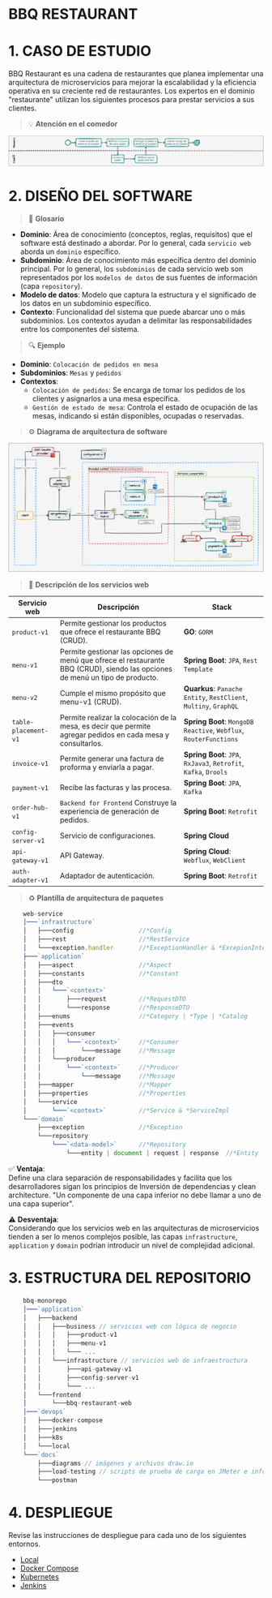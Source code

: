 # BBQ RESTAURANT

# 1. CASO DE ESTUDIO
BBQ Restaurant es una cadena de restaurantes que planea implementar una arquitectura de microservicios para mejorar la escalabilidad y la eficiencia operativa en su creciente red de restaurantes.
Los expertos en el dominio "restaurante" utilizan los siguientes procesos para prestar servicios a sus clientes.


> 💡 **Atención en el comedor**
>
![Proceso de atención en el restaurante](./docs/diagrams/restaurant-process.jpg)

# 2. DISEÑO DEL SOFTWARE

> 📌 **Glosario**
- **Dominio**: Área de conocimiento (conceptos, reglas, requisitos) que el software está destinado a abordar. Por lo general, cada `servicio web` aborda un `dominio` específico.
- **Subdominio**: Área de conocimiento más específica dentro del dominio principal. Por lo general, los `subdominios` de cada servicio web son representados por los `modelos de datos` de sus fuentes de información (capa `repository`).
- **Modelo de datos**: Modelo que captura la estructura y el significado de los datos en un subdominio específico.
- **Contexto**: Funcionalidad del sistema que puede abarcar uno o más subdominios. Los contextos ayudan a delimitar las responsabilidades entre los componentes del sistema.

> 🔍 **Ejemplo**
- **Dominio**: `Colocación de pedidos en mesa`
- **Subdominios**: `Mesas` y `pedidos`
- **Contextos**:
  - `Colocación de pedidos`: Se encarga de tomar los pedidos de los clientes y asignarlos a una mesa específica.
  - `Gestión de estado de mesa`: Controla el estado de ocupación de las mesas, indicando si están disponibles, ocupadas o reservadas.

> ⚙️ **Diagrama de arquitectura de software**

![Arquitectura de software](./docs/diagrams/software-architecture.jpg)

> 📝 **Descripción de los servicios web**

| Servicio web                   | Descripción                                                                                                                   | Stack                                                             |   
|--------------------------------|-------------------------------------------------------------------------------------------------------------------------------|-------------------------------------------------------------------|
| `product-v1`                   | Permite gestionar los productos que ofrece el restaurante BBQ (CRUD).                                                         | **GO**: `GORM`                                                    |
| `menu-v1`                      | Permite gestionar las opciones de menú que ofrece el restaurante BBQ (CRUD), siendo las opciones de menú un tipo de producto. | **Spring Boot**: `JPA`, `Rest Template`                           |
| `menu-v2`                      | Cumple el mismo propósito que menu-v1 (CRUD).                                                                                 | **Quarkus**: `Panache Entity`, `RestClient`, `Multiny`, `GraphQL` |
| `table-placement-v1`           | Permite realizar la colocación de la mesa, es decir que permite agregar pedidos en cada mesa y consultarlos.                  | **Spring Boot**: `MongoDB Reactive`, `Webflux`, `RouterFunctions` |
| `invoice-v1`                   | Permite generar una factura de proforma y enviarla a pagar.                                                                   | **Spring Boot**: `JPA`, `RxJava3`, `Retrofit`, `Kafka`, `Drools`  |
| `payment-v1`                   | Recibe las facturas y las procesa.                                                                                            | **Spring Boot**: `JPA`, `Kafka`                                   |
| `order-hub-v1`                 | `Backend for Frontend` Construye la experiencia de generación de pedidos.                                                     | **Spring Boot**: `Retrofit`                                       |
| `config-server-v1`             | Servicio de configuraciones.                                                                                                  | **Spring Cloud**                                                  |
| `api-gateway-v1`               | API Gateway.                                                                                                                  | **Spring Cloud**: `Webflux`, `WebClient`                          |
| `auth-adapter-v1`              | Adaptador de autenticación.                                                                                                   | **Spring Boot**: `Retrofit`                                       |

> ♻️ **Plantilla de arquitectura de paquetes**

```javascript
    web-service
    │───`infrastructure`
    │   ├───config                  //*Config
    │   ├───rest                    //*RestService
    │   └───exception.handler       //*ExceptionHandler & *ExcepionInterceptor
    ├───`application`
    │   ├───aspect                  //*Aspect
    │   ├───constants               //*Constant
    │   ├───dto
    │   │   └───`<context>`
    │   │       ├───request         //*RequestDTO
    │   │       └───response        //*ResponseDTO
    │   ├───enums                   //*Category | *Type | *Catalog
    │   ├───events
    │   │   ├───consumer
    │   │   │   └───`<context>`     //*Consumer
    │   │   │       └───message     //*Message
    │   │   └───producer
    │   │       └───`<context>`     //*Producer
    │   │           └───message     //*Message
    │   ├───mapper                  //*Mapper
    │   ├───properties              //*Properties
    │   └───service                 
    │       └───`<context>`         //*Service & *ServiceImpl
    └───`domain`
        ├───exception               //*Exception
        └───repository
            └───`<data-model>`      //*Repository
                └───entity | document | request | response  //*Entity | *Document | *RequestWrapper | *ResponseWrapper

```
✅ **Ventaja**: 
<br>Define una clara separación de responsabilidades y facilita que los desarrolladores sigan los principios de Inversión de dependencias y clean architecture. "Un componente de una capa inferior no debe llamar a uno de una capa superior".

⚠️ **Desventaja**:
<br>Considerando que los servicios web en las arquitecturas de microservicios tienden a ser lo menos complejos posible, las capas `infrastructure`, `application` y `domain` podrían introducir un nivel de complejidad adicional.

# 3. ESTRUCTURA DEL REPOSITORIO

```javascript
    bbq-monorepo
    │───`application`
    │   ├───backend
    │   │   ├───business // servicios web con lógica de negocio 
    │   │   │   ├───product-v1
    │   │   │   ├───menu-v1
    │   │   │   └─── ...
    │   │   └───infrastructure // servicios web de infraestructura
    │   │       ├───api-gateway-v1
    │   │       ├───config-server-v1
    │   │       └─── ...
    │   └───frontend
    │       └───bbq-restaurant-web
    │───`devops`
    │   ├───docker-compose
    │   ├───jenkins
    │   ├───k8s
    │   └───local
    └───`docs`
        ├───diagrams // imágenes y archivos draw.io
        ├───load-testing // scripts de prueba de carga en JMeter e informes
        └───postman
```

# 4. DESPLIEGUE
Revise las instrucciones de despliegue para cada uno de los siguientes entornos.
- [Local](./devops/local/README.md)
- [Docker Compose](./devops/docker-compose/README.md)
- [Kubernetes](./devops/k8s/README.md)
- [Jenkins](./devops/jenkins/README.md)
